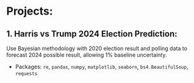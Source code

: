 # Projects:
## 1. Harris vs Trump 2024 Election Prediction: 
Use Bayesian methodology with 2020 election result and polling data to forecast 2024 possible result, allowing 1% baseline uncertainty.
* Packages: `re`, `pandas`, `numpy`, `matplotlib`, `seaborn`, `bs4.BeautifulSoup`, `requests`
